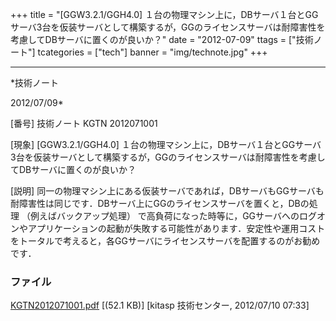 ﻿+++
title = "[GGW3.2.1/GGH4.0] １台の物理マシン上に，DBサーバ１台とGGサーバ3台を仮装サーバとして構築するが，GGのライセンスサーバは耐障害性を考慮してDBサーバに置くのが良いか？"
date = "2012-07-09"
ttags = ["技術ノート"]
tcategories = ["tech"]
banner = "img/technote.jpg"
+++

-----------------------------------------------------------------------------------------------------------------------------

*技術ノート

2012/07/09*


[番号]
技術ノート KGTN 2012071001

[現象]
[GGW3.2.1/GGH4.0]
１台の物理マシン上に，DBサーバ１台とGGサーバ3台を仮装サーバとして構築するが，GGのライセンスサーバは耐障害性を考慮してDBサーバに置くのが良いか？

[説明]
同一の物理マシン上にある仮装サーバであれば，DBサーバもGGサーバも耐障害性は同じです．DBサーバ上にGGのライセンスサーバを置くと，DBの処理
（例えばバックアップ処理）
で高負荷になった時等に，GGサーバへのログオンやアプリケーションの起動が失敗する可能性があります．安定性や運用コストをトータルで考えると，各GGサーバにライセンスサーバを配置するのがお勧めです．


### ファイル

 
 


[KGTN2012071001.pdf](http://techreport.kitasp.net/attachments/download/941/KGTN2012071001.pdf)
 [(52.1 KB)] [kitasp 技術センター, 2012/07/10
07:33]


 


 

